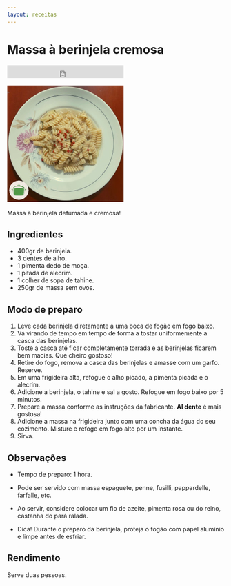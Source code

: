 ```yaml
---
layout: receitas
---
```

# Massa à berinjela cremosa

<iframe src="https://archive.org/embed/massa_a_berinjela_cremosa" width="270" height="30" frameborder="0" webkitallowfullscreen="true" mozallowfullscreen="true" allowfullscreen></iframe>

![Imagem Massa à berinjela cremosa servida em um prato raso.](./massa_a_berinjela_cremosa.jpg)

Massa à berinjela defumada e cremosa! <i class="fas fa-hand-spock"></i>

## Ingredientes

* 400gr de berinjela.
* 3 dentes de alho.
* 1 pimenta dedo de moça. <i class="fas fa-pepper-hot"></i>
* 1 pitada de alecrim.
* 1 colher de sopa de tahine.
* 250gr de massa sem ovos.  <i class="fas fa-seedling"></i>

## Modo de preparo

1. Leve cada berinjela diretamente a uma boca de fogão em fogo baixo.
2. Vá virando de tempo em tempo de forma a tostar uniformemente a casca das berinjelas. 
3. Toste a casca até ficar completamente torrada e as berinjelas ficarem bem macias. Que cheiro gostoso! <i class="fas fa-laugh"></i>
4. Retire do fogo, remova a casca das berinjelas e amasse com um garfo. Reserve.
5. Em uma frigideira alta, refogue o alho picado, a pimenta picada e o alecrim.
6. Adicione a berinjela, o tahine e sal a gosto. Refogue em fogo baixo por 5 minutos.
6. Prepare a massa conforme as instruções da fabricante. **Al dente** é mais gostosa! <i class="fas fa-smile-wink"></i>
7. Adicione a massa na frigideira junto com uma concha da água do seu cozimento. Misture e refoge em fogo alto por um instante.
8. Sirva. <i class="fas fa-hand-spock"></i>

## Observações

* Tempo de preparo: 1 hora.

* Pode ser servido com massa espaguete, penne, fusilli, pappardelle, farfalle, etc.

* Ao servir, considere colocar um fio de azeite, pimenta rosa ou do reino, castanha do pará ralada.

* Dica! Durante o preparo da berinjela, proteja o fogão com papel alumínio e limpe antes de esfriar. <i class="fas fa-meh-rolling-eyes"></i>

## Rendimento

Serve duas pessoas.
